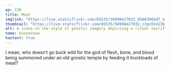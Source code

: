 ```yaml
---
ep: 130
title: Meat
imglink: "https://live.staticflickr.com/65535/50998427032_0580396bd7_o.jpg"
thumbnail: "https://live.staticflickr.com/65535/50998427032_c3ac02413b_q.jpg"
alt: A scene in the style of gnostic imagery depicting a ritual sacrifice. Centered in the image is a great pit, a mouth with sharp teeth is at the bottom. In the pit are three large piles of meat and bones with a large halo situated behind them. Above the pit on either side are small figures carrying meat. Two large haloed figures stand below, on either side of the pit. The one in the right is holding a piece of meat with blood dripping from protruding bones. The one in the left is holding a dead four legged animal.
name: kazoosnow
hastext: true
---
```

I mean, who doesn’t go buck wild for the god of flesh, bone, and blood being summoned under an old gnostic temple by feeding it truckloads of meat?